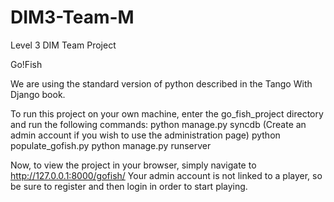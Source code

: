 DIM3-Team-M
===========

Level 3 DIM Team Project

Go!Fish

We are using the standard version of python described in the Tango With Django book.

To run this project on your own machine, enter the go_fish_project directory and run the following commands:
python manage.py syncdb
(Create an admin account if you wish to use the administration page)
python populate_gofish.py
python manage.py runserver

Now, to view the project in your browser, simply navigate to http://127.0.0.1:8000/gofish/
Your admin account is not linked to a player, so be sure to register and then login in order to start playing. 
